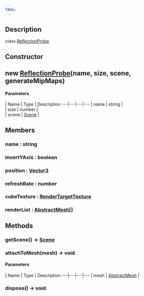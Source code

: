 ```yaml
---
TAGS:
---
```

## Description

class [ReflectionProbe](/classes/2.5/ReflectionProbe)



## Constructor

## new [ReflectionProbe](/classes/2.5/ReflectionProbe)(name, size, scene, generateMipMaps)



#### Parameters
 | Name | Type | Description
---|---|---|---
 | name | string |   
 | size | number |   
 | scene | [Scene](/classes/2.5/Scene) |   
## Members

### name : string



### invertYAxis : boolean



### position : [Vector3](/classes/2.5/Vector3)



### refreshRate : number



### cubeTexture : [RenderTargetTexture](/classes/2.5/RenderTargetTexture)



### renderList : [AbstractMesh](/classes/2.5/AbstractMesh)[]



## Methods

### getScene() &rarr; [Scene](/classes/2.5/Scene)


### attachToMesh(mesh) &rarr; void



#### Parameters
 | Name | Type | Description
---|---|---|---
 | mesh | [AbstractMesh](/classes/2.5/AbstractMesh) |   

### dispose() &rarr; void


